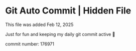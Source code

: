 # Git Auto Commit | Hidden File

This file was added Feb 12, 2025

Just for fun and keeping my daily git commit active 🤪

commit number: 176971
